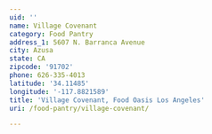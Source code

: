 ```yaml
---
uid: ''
name: Village Covenant
category: Food Pantry
address_1: 5607 N. Barranca Avenue
city: Azusa
state: CA
zipcode: '91702'
phone: 626-335-4013
latitude: '34.11485'
longitude: '-117.8821589'
title: 'Village Covenant, Food Oasis Los Angeles'
uri: /food-pantry/village-covenant/

---
```

